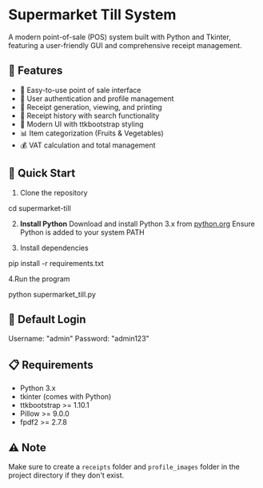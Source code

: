 # Supermarket Till System

A modern point-of-sale (POS) system built with Python and Tkinter, featuring a user-friendly GUI and comprehensive receipt management.

## 🌟 Features

- 🛒 Easy-to-use point of sale interface
- 👥 User authentication and profile management
- 🧾 Receipt generation, viewing, and printing
- 💾 Receipt history with search functionality
- 🎨 Modern UI with ttkbootstrap styling
- 📊 Item categorization (Fruits & Vegetables)
- 💰 VAT calculation and total management

## 🚀 Quick Start

1. Clone the repository

cd supermarket-till


2. **Install Python**
Download and install Python 3.x from [python.org](https://python.org)
Ensure Python is added to your system PATH

3. Install dependencies

pip install -r requirements.txt


4.Run the program

python supermarket_till.py


## 🔑 Default Login
Username: "admin"
Password: "admin123"

## 📋 Requirements
- Python 3.x
- tkinter (comes with Python)
- ttkbootstrap >= 1.10.1
- Pillow >= 9.0.0
- fpdf2 >= 2.7.8

## ⚠️ Note
Make sure to create a `receipts` folder and `profile_images` folder in the project directory if they don't exist.

